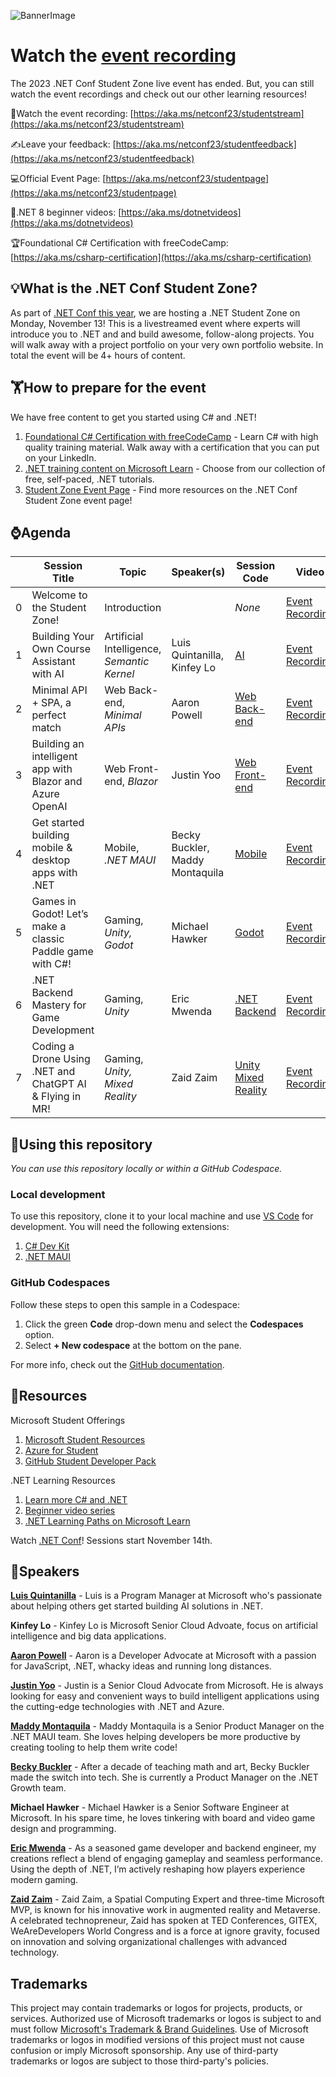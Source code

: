 ![BannerImage](images/banner.png)

# Watch the [event recording](https://aka.ms/netconf23/studentstream)

The 2023 .NET Conf Student Zone live event has ended. But, you can still watch the event recordings and check out our other learning resources! 

🚀Watch the event recording: [https://aka.ms/netconf23/studentstream](https://aka.ms/netconf23/studentstream)

✍Leave your feedback: [https://aka.ms/netconf23/studentfeedback](https://aka.ms/netconf23/studentfeedback)

💻Official Event Page: [https://aka.ms/netconf23/studentpage](https://aka.ms/netconf23/studentpage)

🎥.NET 8 beginner videos: [https://aka.ms/dotnetvideos](https://aka.ms/dotnetvideos)

🏆Foundational C# Certification with freeCodeCamp: [https://aka.ms/csharp-certification](https://aka.ms/csharp-certification)


## 💡What is the .NET Conf Student Zone?
As part of [.NET Conf this year](https://www.dotnetconf.net/), we are hosting a .NET Student Zone on Monday, November 13! This is a livestreamed event where experts will introduce you to .NET and and build awesome, follow-along projects. You will walk away with a project portfolio on your very own portfolio website. In total the event will be 4+ hours of content.

## 🏋How to prepare for the event

We have free content to get you started using C# and .NET!

1. [Foundational C# Certification with freeCodeCamp](https://aka.ms/csharp-certification) - Learn C# with high quality training material. Walk away with a certification that you can put on your LinkedIn.
2. [.NET training content on Microsoft Learn](https://learn.microsoft.com/training/dotnet/) - Choose from our collection of free, self-paced, .NET tutorials.
3. [Student Zone Event Page](https://aka.ms/netconf23/studentpage) - Find more resources on the .NET Conf Student Zone event page!


## ⌚Agenda

| | Session Title | Topic | Speaker(s) | Session Code | Video |
| --- |-------|----------|---------|-----------|---|
| 0 | Welcome to the Student Zone!| Introduction  |  | *None* | [Event Recording](https://aka.ms/netconf23/studentstream) |
| 1️ | Building Your Own Course Assistant with AI | Artificial Intelligence, *Semantic Kernel*  | Luis Quintanilla, Kinfey Lo | [AI](AI%20Track/slides.pdf) | [Event Recording](https://aka.ms/netconf23/studentstream) |
| 2 | Minimal API + SPA, a perfect match | Web Back-end, *Minimal APIs*  | Aaron Powell | [Web Back-end](Web%20Track/Web%20APIs/2023-dotnet-conf-student-zone-minimal-api-react.pptx) | [Event Recording](https://aka.ms/netconf23/studentstream) |
| 3 | Building an intelligent app with Blazor and Azure OpenAI | Web Front-end, *Blazor*  | Justin Yoo | [Web Front-end](Web%20Track/Blazor/slides.pdf) | [Event Recording](https://aka.ms/netconf23/studentstream) |
| 4 | Get started building mobile & desktop apps with .NET | Mobile, *.NET MAUI*  | Becky Buckler, Maddy Montaquila | [Mobile](Mobile%20Track/2023-dotnetconf-studentzone-mauislides.pptx) | [Event Recording](https://aka.ms/netconf23/studentstream) |
| 5 | Games in Godot! Let’s make a classic Paddle game with C#! | Gaming, *Unity, Godot*  | Michael Hawker | [Godot](Gaming%20Track/Godot/slides.pdf) | [Event Recording](https://aka.ms/netconf23/studentstream) |
| 6 | .NET Backend Mastery for Game Development | Gaming, *Unity*  | Eric Mwenda | [.NET Backend](Gaming%20Track/Unity%20Gaming%20Backend/README.md) | [Event Recording](https://aka.ms/netconf23/studentstream) |
| 7 | Coding a Drone Using .NET and ChatGPT AI & Flying in MR! | Gaming, *Unity, Mixed Reality*  | Zaid Zaim | [Unity Mixed Reality](Gaming%20Track/Mixed%20Reality/README.md) | [Event Recording](https://aka.ms/netconf23/studentstream) |

## 🔎Using this repository
*You can use this repository locally or within a GitHub Codespace.*

### Local development
To use this repository, clone it to your local machine and use [VS Code](https://code.visualstudio.com/) for development. You will need the following extensions:
1. [C# Dev Kit](https://marketplace.visualstudio.com/items?itemName=ms-dotnettools.csdevkit)
1. [.NET MAUI](https://marketplace.visualstudio.com/items?itemName=ms-dotnettools.dotnet-maui)

### GitHub Codespaces

Follow these steps to open this sample in a Codespace:
1. Click the green **Code** drop-down menu and select the **Codespaces** option.
1. Select **+ New codespace** at the bottom on the pane.

For more info, check out the [GitHub documentation](https://docs.github.com/en/free-pro-team@latest/github/developing-online-with-codespaces/creating-a-codespace#creating-a-codespace).

## 🌱Resources 

Microsoft Student Offerings
1. [Microsoft Student Resources](http://aka.ms/learnstudent)  
1. [Azure for Student](http://aka.ms/azure4student) 
1. [GitHub Student Developer Pack](http://aka.ms/GitHubStudentPack) 

.NET Learning Resources
1. [Learn more C# and .NET](https://aka.ms/mslearn-dotnet)    
1. [Beginner video series](https://aka.ms/dotnetvideos)
1. [.NET Learning Paths on Microsoft Learn](https://aka.ms/mslearn-dotnet) 

Watch [.NET Conf](https://www.dotnetconf.net/)! Sessions start November 14th.

## 🎤Speakers

[**Luis Quintanilla**](https://www.lqdev.me/hi) - Luis is a Program Manager at Microsoft who's passionate about helping others get started building AI solutions in .NET.

**Kinfey Lo** - Kinfey Lo is Microsoft Senior Cloud Advoate, focus on artificial intelligence and big data applications.

[**Aaron Powell**](https://twitter.com/slace) - Aaron is a Developer Advocate at Microsoft with a passion for JavaScript, .NET, whacky ideas and running long distances.

[**Justin Yoo**](https://twitter.com/justinchronicle) - Justin is a Senior Cloud Advocate from Microsoft. He is always looking for easy and convenient ways to build intelligent applications using the cutting-edge technologies with .NET and Azure.

[**Maddy Montaquila**](https://twitter.com/maddymontaquila) - Maddy Montaquila is a Senior Product Manager on the .NET MAUI team. She loves helping developers be more productive by creating tooling to help them write code!

[**Becky Buckler**](https://twitter.com/BucklerBecky) - After a decade of teaching math and art, Becky Buckler made the switch into tech. She is currently a Product Manager on the .NET Growth team.

**Michael Hawker** - Michael Hawker is a Senior Software Engineer at Microsoft. In his spare time, he loves tinkering with board and video game design and programming.

[**Eric Mwenda**](https://twitter.com/eric__mwenda) - As a seasoned game developer and backend engineer, my creations reflect a blend of engaging gameplay and seamless performance. Using the depth of .NET, I’m actively reshaping how players experience modern gaming.

[**Zaid Zaim**](https://twitter.com/ZaidZaim2k) - Zaid Zaim, a Spatial Computing Expert and three-time Microsoft MVP, is known for his innovative work in augmented reality and Metaverse. A celebrated technopreneur, Zaid has spoken at TED Conferences, GITEX, WeAreDevelopers World Congress and is a force at ignore gravity, focused on innovation and solving organizational challenges with advanced technology.

## Trademarks

This project may contain trademarks or logos for projects, products, or services. Authorized use of Microsoft 
trademarks or logos is subject to and must follow 
[Microsoft's Trademark & Brand Guidelines](https://www.microsoft.com/en-us/legal/intellectualproperty/trademarks/usage/general).
Use of Microsoft trademarks or logos in modified versions of this project must not cause confusion or imply Microsoft sponsorship.
Any use of third-party trademarks or logos are subject to those third-party's policies.
